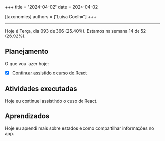 +++
title = "2024-04-02"
date = 2024-04-02

[taxonomies]
authors = ["Luísa Coelho"]
+++

---

Hoje é Terça, dia 093 de 366 (25.40%). Estamos na semana 14 de 52 (26.92%).

## Planejamento

O que vou fazer hoje:

- [x] [Continuar assistido o curso de React](https://www.youtube.com/watch?v=bMknfKXIFA8)

## Atividades executadas

Hoje eu continuei assistindo o cuso de React.

## Aprendizados

Hoje eu aprendi mais sobre estados e como compartilhar informações no app.
